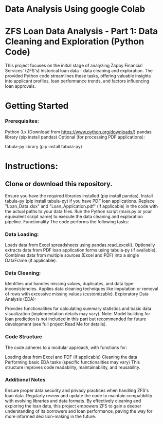 # Data Analysis Using google Colab

# ZFS Loan Data Analysis - Part 1: Data Cleaning and Exploration (Python Code)

This project focuses on the initial stage of analyzing Zappy Financial Services' (ZFS's) historical loan data - data cleaning and exploration. The provided Python code streamlines these tasks, offering valuable insights into applicant profiles, loan performance trends, and factors influencing loan approvals.

# Getting Started
### Prerequisites:

Python 3.x (Download from https://www.python.org/downloads/)
pandas library (pip install pandas)
Optional (for processing PDF applications):

tabula-py library (pip install tabula-py)
# Instructions:

## Clone or download this repository.
Ensure you have the required libraries installed (pip install pandas). Install tabula-py (pip install tabula-py) if you have PDF loan applications.
Replace "Loan_Data.xlsx" and "Loan_Application.pdf" (if applicable) in the code with the actual paths to your data files.
Run the Python script (main.py or your equivalent script name) to execute the data cleaning and exploration pipeline.
Functionality
The code performs the following tasks:

### Data Loading:

Loads data from Excel spreadsheets using pandas.read_excel().
Optionally extracts data from PDF loan application forms using tabula-py (if available).
Combines data from multiple sources (Excel and PDF) into a single DataFrame (if applicable).
### Data Cleaning:

Identifies and handles missing values, duplicates, and data type inconsistencies.
Applies data cleaning techniques like imputation or removal of rows with excessive missing values (customizable).
Exploratory Data Analysis (EDA):

Provides functionalities for calculating summary statistics and basic data visualization (implementation details may vary).
Note: Model building for loan prediction is not included in this part but recommended for future development (see full project Read Me for details).

### Code Structure
The code adheres to a modular approach, with functions for:

Loading data from Excel and PDF (if applicable)
Cleaning the data
Performing basic EDA tasks (specific functionalities may vary)
This structure improves code readability, maintainability, and reusability.

### Additional Notes
Ensure proper data security and privacy practices when handling ZFS's loan data.
Regularly review and update the code to maintain compatibility with evolving libraries and data formats.
By effectively cleaning and exploring the loan data, this project empowers ZFS to gain a deeper understanding of its borrowers and loan performance, paving the way for more informed decision-making in the future.
